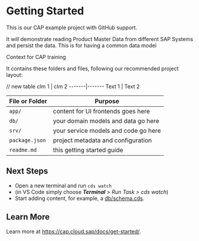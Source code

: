 # Getting Started

This is our CAP example project with GitHub support.

It will demonstrate reading Product Master Data from different SAP Systems and persist the data.
This is for having a common data model

Context for CAP training

It contains these folders and files, following our recommended project layout:

// new table
clm 1 | clm 2
-------|-------
Text 1 | Text 2

File or Folder | Purpose
---------|----------
`app/` | content for UI frontends goes here
`db/` | your domain models and data go here
`srv/` | your service models and code go here
`package.json` | project metadata and configuration
`readme.md` | this getting started guide


## Next Steps

- Open a new terminal and run `cds watch` 
- (in VS Code simply choose _**Terminal** > Run Task > cds watch_)
- Start adding content, for example, a [db/schema.cds](db/schema.cds).


## Learn More

Learn more at https://cap.cloud.sap/docs/get-started/.
